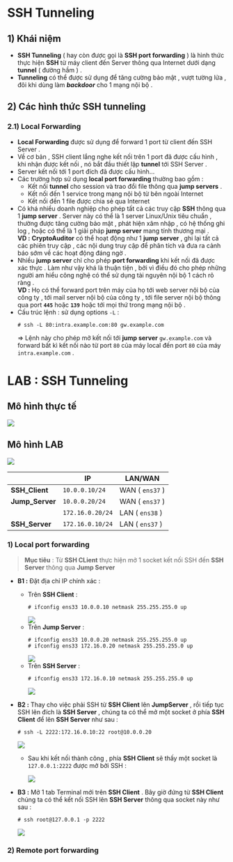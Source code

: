 # SSH Tunneling
## **1) Khái niệm**
- **SSH Tunneling** ( hay còn được gọi là **SSH port forwarding** ) là hình thức thực hiện **SSH** từ máy client đến Server thông qua Internet dưới dạng **tunnel** ( đường hầm ) .
- **Tunneling** có thể được sử dụng để tăng cường bảo mật , vượt tường lửa , đôi khi dùng làm ***backdoor*** cho 1 mạng nội bộ .
## **2) Các hình thức SSH tunneling**
### **2.1) Local Forwarding**
- **Local Forwarding** được sử dụng để forward 1 port từ client đến SSH Server .
- Về cơ bản , SSH client lắng nghe kết nối trên 1 port đã được cấu hình , khi nhận được kết nối , nó bắt đầu thiết lập **tunnel** tới SSH Server .
- Server kết nối tới 1 port đích đã được cấu hình...
- Các trường hợp sử dụng **local port forwarding** thường bao gồm :
    - Kết nối **tunnel** cho session và trao đổi file thông qua **jump servers** .
    - Kết nối đến 1 service trong mạng nội bộ từ bên ngoài Internet
    - Kết nối đến 1 file được chia sẻ qua Internet
- Có khá nhiều doanh nghiệp cho phép tất cả các truy cập **SSH** thông qua 1 **jump server** . Server này có thể là 1 server Linux/Unix tiêu chuẩn , thường được tăng cường bảo mật , phát hiện xâm nhập , có hệ thống ghi log , hoặc có thể là 1 giải pháp **jump server** mang tính thương mại . <br>**VD :** **CryptoAuditor** có thể hoạt động như 1 **jump server** , ghi lại tất cả các phiên truy cập , các nội dung truy cập để phân tích và đưa ra cảnh báo sớm về các hoạt động đáng ngờ .
- Nhiều **jump server** chỉ cho phép **port forwarding** khi kết nối đã được xác thực . Làm như vậy khá là thuận tiện , bởi vì điều đó cho phép những người am hiểu công nghệ có thể sử dụng tài nguyên nội bộ 1 cách rõ ràng .<br>**VD :** Họ có thể forward port trên máy của họ tới web server nội bộ của công ty , tới mail server nội bộ của công ty , tới file server nội bộ thông qua port **`445`** hoặc **`139`** hoặc tới mọi thứ trong mạng nội bộ .
- Cấu trúc lệnh : sử dụng options `-L` :
    ```
    # ssh -L 80:intra.example.com:80 gw.example.com
    ```
    => Lệnh này cho phép mở kết nối tới **jump server** `gw.example.com` và forward bất kì kết nối nào từ port `80` của máy local đến port `80` của máy `intra.example.com` .


# LAB : SSH Tunneling
## **Mô hình thực tế**
<img src=https://i.imgur.com/r3UbzpS.png>

## **Mô hình LAB**
<img src=https://i.imgur.com/BtJjnGl.png>

| | IP | LAN/WAN |
|-|----|---------|
| **SSH_Client** | `10.0.0.10/24` | WAN ( `ens37` ) |
| **Jump_Server** | `10.0.0.20/24` | WAN ( `ens37` ) |
|             | `172.16.0.20/24` | LAN ( `ens38` ) |
| **SSH_Server** | `172.16.0.10/24` | LAN ( `ens37` ) |
### **1) Local port forwarding**
> **Mục tiêu** : Từ **SSH CLient** thực hiện mở 1 socket kết nối SSH đến **SSH Server** thông qua **Jump Server** 
- **B1 :** Đặt địa chỉ IP chính xác :
    - Trên **SSH Client** :
        ```
        # ifconfig ens33 10.0.0.10 netmask 255.255.255.0 up
        ```
        <img src=https://i.imgur.com/m8XHLzM.png>
    - Trên **Jump Server** :
        ```
        # ifconfig ens33 10.0.0.20 netmask 255.255.255.0 up
        # ifconfig ens33 172.16.0.20 netmask 255.255.255.0 up
        ```
        <img src=https://i.imgur.com/rMqOkiJ.png>
    - Trên **SSH Server** :
        ```
        # ifconfig ens33 172.16.0.10 netmask 255.255.255.0 up
        ```
        <img src=https://i.imgur.com/9dEYNy3.png>

- **B2 :** Thay cho việc phải SSH từ **SSH Client** lên **JumpServer** , rồi tiếp tục SSH lên đích là **SSH Server** , chúng ta có thể mở một socket ở phía **SSH Client** để lên **SSH Server** như sau :
    ```
    # ssh -L 2222:172.16.0.10:22 root@10.0.0.20
    ```
    <img src=https://i.imgur.com/C4SA5A0.png>

    - Sau khi kết nối thành công , phía **SSH Client** sẽ thấy một socket là `127.0.0.1:2222` được mở bởi SSH :

        <img src=https://i.imgur.com/kW3uiSA.png>

- **B3 :** Mở 1 tab Terminal mới trên **SSH Client** . Bây giờ đứng từ **SSH Client** chúng ta có thể kết nối SSH lên **SSH Server** thông qua socket này như sau :
    ```
    # ssh root@127.0.0.1 -p 2222
    ```
    <img src=https://i.imgur.com/QvovCtz.png>

### **2) Remote port forwarding**
